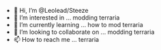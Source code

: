 - 👋 Hi, I’m @Leolead/Steeze
- 👀 I’m interested in ... modding terraria
- 🌱 I’m currently learning ... how to mod terraria
- 💞️ I’m looking to collaborate on ... modding terraria
- 📫 How to reach me ... terraria

<!---
Leolead/Leolead is a ✨ special ✨ repository because its `README.md` (this file) appears on your GitHub profile.
You can click the Preview link to take a look at your changes.
--->
